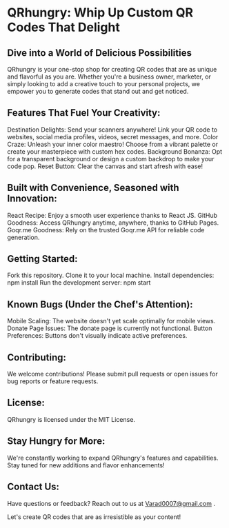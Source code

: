 # QRhungry: Whip Up Custom QR Codes That Delight

## Dive into a World of Delicious Possibilities

QRhungry is your one-stop shop for creating QR codes that are as unique and flavorful as you are. Whether you're a business owner, marketer, or simply looking to add a creative touch to your personal projects, we empower you to generate codes that stand out and get noticed.

## Features That Fuel Your Creativity:

Destination Delights: Send your scanners anywhere! Link your QR code to websites, social media profiles, videos, secret messages, and more.
Color Craze: Unleash your inner color maestro! Choose from a vibrant palette or create your masterpiece with custom hex codes.
Background Bonanza: Opt for a transparent background or design a custom backdrop to make your code pop.
Reset Button: Clear the canvas and start afresh with ease!

## Built with Convenience, Seasoned with Innovation:

React Recipe: Enjoy a smooth user experience thanks to React JS.
GitHub Goodness: Access QRhungry anytime, anywhere, thanks to GitHub Pages.
Goqr.me Goodness: Rely on the trusted Goqr.me API for reliable code generation.

## Getting Started:

Fork this repository.
Clone it to your local machine.
Install dependencies: npm install
Run the development server: npm start

## Known Bugs (Under the Chef's Attention):

Mobile Scaling: The website doesn't yet scale optimally for mobile views.
Donate Page Issues: The donate page is currently not functional.
Button Preferences: Buttons don't visually indicate active preferences.

## Contributing:

We welcome contributions! Please submit pull requests or open issues for bug reports or feature requests.

## License:

QRhungry is licensed under the MIT License.

## Stay Hungry for More:

We're constantly working to expand QRhungry's features and capabilities. Stay tuned for new additions and flavor enhancements!

## Contact Us:

Have questions or feedback? Reach out to us at Varad0007@gmail.com .

Let's create QR codes that are as irresistible as your content!